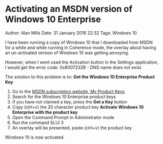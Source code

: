 Activating an MSDN version of Windows 10 Enterprise
===================================================
Author: Alan Mills
Date: 31 January 2016 22:32
Tags: Windows 10

I have been running a copy of Windows 10 that I downloaded from MSDN for a while and while running in Coherence mode, the overlay about having an un-activated version of Windows 10 was getting annoying.

However, when I went used the Activation button in the Settings application, I would get the error code: 0x8007232B - DNS name does not exist.

The solution to this problem is to:
**Get the Windows 10 Enterprise Product Key**
1. Go to the [MSDN subscription website, My Product Keys](https://msdn.microsoft.com/en-us/subscriptions/keys/)
2. Search for the Windows 10 Enterprise product keys
3. If you have not claimed a key, press the **Get a Key** button
4. Copy (ctrl+c) the 20 character product key
**Activate Windows 10 Enterprise with the product key**
5. Open the Command Prompt in Administrator mode
6. Run the command SLUI 3
7. An overlay will be presented, paste (ctrl+v) the product key

Windows 10 is now activated.
